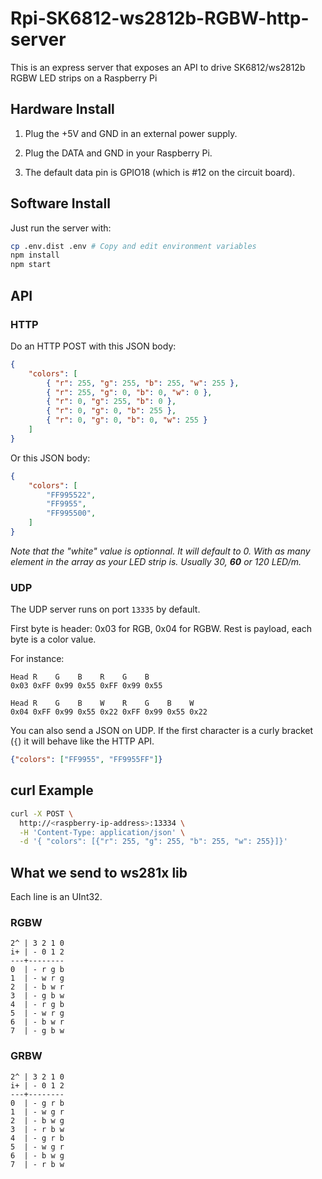 # Rpi-SK6812-ws2812b-RGBW-http-server

This is an express server that exposes an API to drive SK6812/ws2812b RGBW LED strips on a Raspberry Pi

## Hardware Install

1. Plug the +5V and GND in an external power supply.

2. Plug the DATA and GND in your Raspberry Pi.

3. The default data pin is GPIO18 (which is #12 on the circuit board).

## Software Install

Just run the server with:

```sh
cp .env.dist .env # Copy and edit environment variables
npm install
npm start
```

## API

### HTTP

Do an HTTP POST with this JSON body:

```json
{
    "colors": [
        { "r": 255, "g": 255, "b": 255, "w": 255 },
        { "r": 255, "g": 0, "b": 0, "w": 0 },
        { "r": 0, "g": 255, "b": 0 },
        { "r": 0, "g": 0, "b": 255 },
        { "r": 0, "g": 0, "b": 0, "w": 255 }
    ]
}
```

Or this JSON body:

```json
{
    "colors": [
        "FF995522",
        "FF9955",
        "FF995500",
    ]
}
```

_Note that the "white" value is optionnal. It will default to 0._
_With as many element in the array as your LED strip is. Usually 30, **60** or 120 LED/m._

### UDP

The UDP server runs on port `13335` by default.

First byte is header: 0x03 for RGB, 0x04 for RGBW. Rest is payload, each byte is a color value.

For instance:

```
Head R    G    B    R    G    B   
0x03 0xFF 0x99 0x55 0xFF 0x99 0x55
```

```
Head R    G    B    W    R    G    B    W   
0x04 0xFF 0x99 0x55 0x22 0xFF 0x99 0x55 0x22
```

You can also send a JSON on UDP.
If the first character is a curly bracket (`{`) it will behave like the HTTP API.

```json
{"colors": ["FF9955", "FF9955FF"]}
```

## curl Example

```sh
curl -X POST \
  http://<raspberry-ip-address>:13334 \
  -H 'Content-Type: application/json' \
  -d '{ "colors": [{"r": 255, "g": 255, "b": 255, "w": 255}]}'
```

## What we send to ws281x lib

Each line is an UInt32.

### RGBW

```
2^ | 3 2 1 0
i+ | - 0 1 2
---+--------
0  | - r g b
1  | - w r g
2  | - b w r
3  | - g b w
4  | - r g b
5  | - w r g
6  | - b w r
7  | - g b w
```

### GRBW

```
2^ | 3 2 1 0
i+ | - 0 1 2
---+--------
0  | - g r b
1  | - w g r
2  | - b w g
3  | - r b w
4  | - g r b
5  | - w g r
6  | - b w g
7  | - r b w
```
